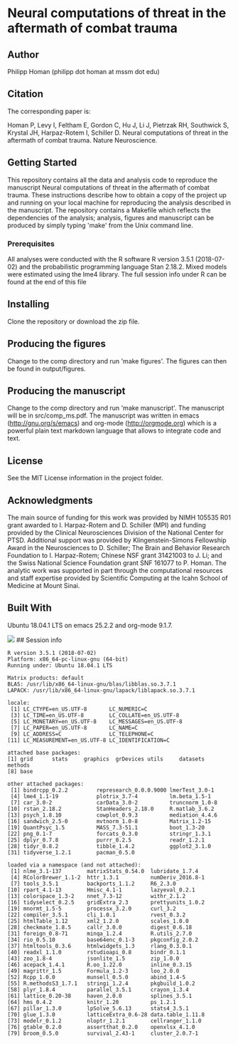 
# Neural computations of threat in the aftermath of combat trauma



## Author

Philipp Homan (philipp dot homan at mssm dot edu)


## Citation

The corresponding paper is:

Homan P, Levy I, Feltham E, Gordon C, Hu J, Li J, Pietrzak RH, Southwick
S, Krystal JH, Harpaz-Rotem I, Schiller D. Neural computations of threat
in the aftermath of combat trauma. Nature Neuroscience.


## Getting Started

This repository contains all the data and analysis code to reproduce the
manuscript Neural computations of threat in the aftermath of combat
trauma. These instructions describe how to obtain a copy of the project
up and running on your local machine for reproducing the analysis
described in the manuscript. The repository contains a Makefile which
reflects the dependencies of the analysis; analysis, figures and
manuscript can be produced by simply typing 'make' from the Unix command
line.


### Prerequisites

All analyses were conducted with the R software 
R version 3.5.1 (2018-07-02) and the probabilistic
programming language Stan
2.18.2. Mixed models were estimated
using the lme4 library. The full session info under R can be found at
the end of this file


## Installing

Clone the repository or download the zip file.


## Producing the figures

Change to the comp directory and run 'make figures'. The figures can then
be found in output/figures.


## Producing the manuscript

Change to the comp directory and run 'make manuscript'. The manuscript
will be in src/comp\_ms.pdf. The manuscript was written in emacs
(<http://gnu.org/s/emacs>) and org-mode (<http://orgmode.org>) which is a
powerful plain text markdown language that allows to integrate code and
text.


## License

See the MIT License information in the project folder.


## Acknowledgments

The main source of funding for this work was provided by NIMH 105535 R01
grant awarded to I. Harpaz-Rotem and D. Schiller (MPI) and funding
provided by the Clinical Neurosciences Division of the National Center
for PTSD. Additional support was provided by Klingenstein-Simons
Fellowship Award in the Neurosciences to D. Schiller; The Brain and
Behavior Research Foundation to I. Harpaz-Rotem; Chinese NSF grant
31421003 to J. Li; and the Swiss National Science Foundation grant SNF
161077 to P. Homan. The analytic work was supported in part through the
computational resources and staff expertise provided by Scientific
Computing at the Icahn School of Medicine at Mount Sinai.


## Built With

Ubuntu 18.04.1 LTS on emacs
25.2.2 and org-mode
9.1.7.

<img src="http://c.statcounter.com/11890365/0/aeab257f/1/">
## Session info

    R version 3.5.1 (2018-07-02)
    Platform: x86_64-pc-linux-gnu (64-bit)
    Running under: Ubuntu 18.04.1 LTS
    
    Matrix products: default
    BLAS: /usr/lib/x86_64-linux-gnu/blas/libblas.so.3.7.1
    LAPACK: /usr/lib/x86_64-linux-gnu/lapack/liblapack.so.3.7.1
    
    locale:
     [1] LC_CTYPE=en_US.UTF-8       LC_NUMERIC=C              
     [3] LC_TIME=en_US.UTF-8        LC_COLLATE=en_US.UTF-8    
     [5] LC_MONETARY=en_US.UTF-8    LC_MESSAGES=en_US.UTF-8   
     [7] LC_PAPER=en_US.UTF-8       LC_NAME=C                 
     [9] LC_ADDRESS=C               LC_TELEPHONE=C            
    [11] LC_MEASUREMENT=en_US.UTF-8 LC_IDENTIFICATION=C       
    
    attached base packages:
    [1] grid      stats     graphics  grDevices utils     datasets  methods  
    [8] base     
    
    other attached packages:
     [1] bindrcpp_0.2.2         represearch_0.0.0.9000 lmerTest_3.0-1        
     [4] lme4_1.1-19            plotrix_3.7-4          lm.beta_1.5-1         
     [7] car_3.0-2              carData_3.0-2          truncnorm_1.0-8       
    [10] rstan_2.18.2           StanHeaders_2.18.0     R.matlab_3.6.2        
    [13] psych_1.8.10           cowplot_0.9.3          mediation_4.4.6       
    [16] sandwich_2.5-0         mvtnorm_1.0-8          Matrix_1.2-15         
    [19] QuantPsyc_1.5          MASS_7.3-51.1          boot_1.3-20           
    [22] png_0.1-7              forcats_0.3.0          stringr_1.3.1         
    [25] dplyr_0.7.8            purrr_0.2.5            readr_1.2.1           
    [28] tidyr_0.8.2            tibble_1.4.2           ggplot2_3.1.0         
    [31] tidyverse_1.2.1        pacman_0.5.0          
    
    loaded via a namespace (and not attached):
     [1] nlme_3.1-137        matrixStats_0.54.0  lubridate_1.7.4    
     [4] RColorBrewer_1.1-2  httr_1.3.1          numDeriv_2016.8-1  
     [7] tools_3.5.1         backports_1.1.2     R6_2.3.0           
    [10] rpart_4.1-13        Hmisc_4.1-1         lazyeval_0.2.1     
    [13] colorspace_1.3-2    nnet_7.3-12         withr_2.1.2        
    [16] tidyselect_0.2.5    gridExtra_2.3       prettyunits_1.0.2  
    [19] mnormt_1.5-5        processx_3.2.0      curl_3.2           
    [22] compiler_3.5.1      cli_1.0.1           rvest_0.3.2        
    [25] htmlTable_1.12      xml2_1.2.0          scales_1.0.0       
    [28] checkmate_1.8.5     callr_3.0.0         digest_0.6.18      
    [31] foreign_0.8-71      minqa_1.2.4         R.utils_2.7.0      
    [34] rio_0.5.10          base64enc_0.1-3     pkgconfig_2.0.2    
    [37] htmltools_0.3.6     htmlwidgets_1.3     rlang_0.3.0.1      
    [40] readxl_1.1.0        rstudioapi_0.8      bindr_0.1.1        
    [43] zoo_1.8-4           jsonlite_1.5        zip_1.0.0          
    [46] acepack_1.4.1       R.oo_1.22.0         inline_0.3.15      
    [49] magrittr_1.5        Formula_1.2-3       loo_2.0.0          
    [52] Rcpp_1.0.0          munsell_0.5.0       abind_1.4-5        
    [55] R.methodsS3_1.7.1   stringi_1.2.4       pkgbuild_1.0.2     
    [58] plyr_1.8.4          parallel_3.5.1      crayon_1.3.4       
    [61] lattice_0.20-38     haven_2.0.0         splines_3.5.1      
    [64] hms_0.4.2           knitr_1.20          ps_1.2.1           
    [67] pillar_1.3.0        lpSolve_5.6.13      stats4_3.5.1       
    [70] glue_1.3.0          latticeExtra_0.6-28 data.table_1.11.8  
    [73] modelr_0.1.2        nloptr_1.2.1        cellranger_1.1.0   
    [76] gtable_0.2.0        assertthat_0.2.0    openxlsx_4.1.0     
    [79] broom_0.5.0         survival_2.43-1     cluster_2.0.7-1

